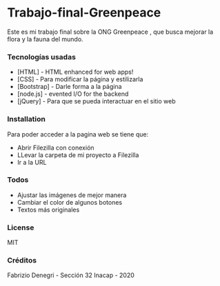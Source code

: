 # Trabajo-final-Greenpeace
Este es mi trabajo final sobre la ONG Greenpeace , que busca mejorar la flora y la fauna del mundo.

### Tecnologías usadas



* [HTML] - HTML enhanced for web apps!
* [CSS] - Para modificar la página y estilizarla
* [Bootstrap] - Darle forma a la página
* [node.js] - evented I/O for the backend
* [jQuery] - Para que se pueda interactuar en el sitio web


### Installation

Para poder acceder a la pagina web se tiene que:
- Abrir Filezilla con conexión
- LLevar la carpeta de mi proyecto a Filezilla
- Ir a la URL


### Todos

 - Ajustar las imágenes de mejor manera
 - Cambiar el color de algunos botones 
- Textos más originales



### License



MIT
### Créditos



Fabrizio Denegri - Sección 32 Inacap - 2020
